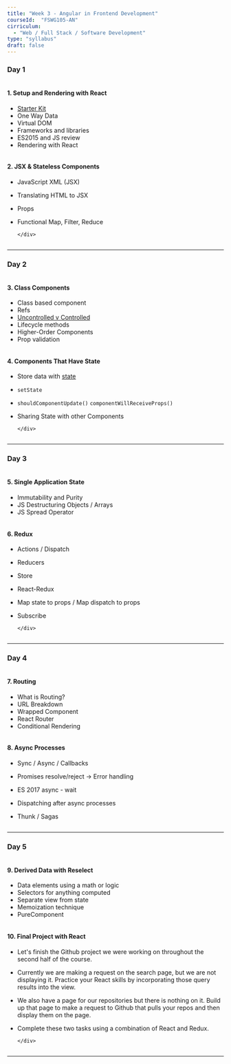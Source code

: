 ```yaml
---
title: "Week 3 - Angular in Frontend Development"
courseId:  "FSWG105-AN"
cirriculum:
  - "Web / Full Stack / Software Development"
type: "syllabus"
draft: false
---
```


### Day 1

<div class="row">
<div class="column">

#### 1. Setup and Rendering with React

* [Starter Kit](https://repo.exeterlms.com/documents/React/L1/react-setup.zip)
* One Way Data
* Virtual DOM
* Frameworks and libraries
* ES2015 and JS review
* Rendering with React

</div>
<div class="column">

#### 2. JSX & Stateless Components

* JavaScript XML (JSX)
* Translating HTML to JSX
* Props
* Functional Map, Filter, Reduce

      </div>

  </div>

---

### Day 2

<div class="row">
<div class="column">

#### 3. Class Components

* Class based component
* Refs
* [Uncontrolled v Controlled](https://reactjs.org/docs/uncontrolled-components.html)
* Lifecycle methods
* Higher-Order Components
* Prop validation

</div>
<div class="column">

#### 4. Components That Have State

* Store data with [state](https://reactjs.org/docs/state-and-lifecycle.html)
* `setState`
* `shouldComponentUpdate()` `componentWillReceiveProps()`
* Sharing State with other Components

      </div>

  </div>

---

### Day 3

<div class="row">
<div class="column">

#### 5. Single Application State

* Immutability and Purity
* JS Destructuring Objects / Arrays
* JS Spread Operator

</div>
<div class="column">

#### 6. Redux

* Actions / Dispatch
* Reducers
* Store
* React-Redux
* Map state to props / Map dispatch to props
* Subscribe

      </div>

  </div>

---

### Day 4

<div class="row">
<div class="column">

#### 7. Routing

* What is Routing?
* URL Breakdown
* Wrapped Component
* React Router
* Conditional Rendering

</div>
<div class="column">

#### 8. Async Processes

* Sync / Async / Callbacks
* Promises resolve/reject -> Error handling
* ES 2017 async - wait
* Dispatching after async processes
* Thunk / Sagas

  </div>

  </div>

---

### Day 5

<div class="row">
<div class="column">

#### 9. Derived Data with Reselect

* Data elements using a math or logic
* Selectors for anything computed
* Separate view from state
* Memoization technique
* PureComponent

</div>
<div class="column">

#### 10. Final Project with React

* Let's finish the Github project we were working on throughout the second half of the course.

* Currently we are making a request on the search page, but we are not displaying it. Practice your React skills by incorporating those query results into the view.

* We also have a page for our repositories but there is nothing on it. Build up that page to make a request to Github that pulls your repos and then display them on the page.

* Complete these two tasks using a combination of React and Redux.

      </div>

  </div>

---
